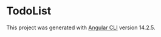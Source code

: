 # TodoList

This project was generated with [Angular CLI](https://github.com/angular/angular-cli) version 14.2.5.
